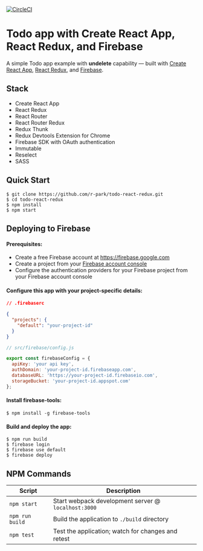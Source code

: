 [![CircleCI](https://circleci.com/gh/r-park/todo-react-redux.svg?style=shield&circle-token=6caf8c493bd66544717ff9a47ae01d8be036e53c)](https://circleci.com/gh/r-park/todo-react-redux)


# Todo app with Create React App, React Redux, and Firebase
A simple Todo app example with **undelete** capability — built with [Create React App](https://github.com/facebookincubator/create-react-app), [React Redux](https://github.com/reactjs/react-redux), and [Firebase](https://firebase.google.com/).


## Stack

- Create React App
- React Redux
- React Router
- React Router Redux
- Redux Thunk
- Redux Devtools Extension for Chrome
- Firebase SDK with OAuth authentication
- Immutable
- Reselect
- SASS


Quick Start
-----------

```shell
$ git clone https://github.com/r-park/todo-react-redux.git
$ cd todo-react-redux
$ npm install
$ npm start
```

## Deploying to Firebase
#### Prerequisites:
- Create a free Firebase account at https://firebase.google.com
- Create a project from your [Firebase account console](https://console.firebase.google.com)
- Configure the authentication providers for your Firebase project from your Firebase account console

#### Configure this app with your project-specific details:
```json
// .firebaserc

{
  "projects": {
    "default": "your-project-id"
  }
}
```

```javascript
// src/firebase/config.js

export const firebaseConfig = {
  apiKey: 'your api key',
  authDomain: 'your-project-id.firebaseapp.com',
  databaseURL: 'https://your-project-id.firebaseio.com',
  storageBucket: 'your-project-id.appspot.com'
};
```

#### Install firebase-tools:
```shell
$ npm install -g firebase-tools
```

#### Build and deploy the app:
```shell
$ npm run build
$ firebase login
$ firebase use default
$ firebase deploy
```


## NPM Commands

|Script|Description|
|---|---|
|`npm start`|Start webpack development server @ `localhost:3000`|
|`npm run build`|Build the application to `./build` directory|
|`npm test`|Test the application; watch for changes and retest|
